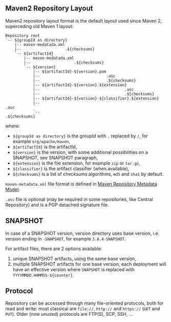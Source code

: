 ## Maven2 Repository Layout
<!--
Licensed to the Apache Software Foundation (ASF) under one
or more contributor license agreements.  See the NOTICE file
distributed with this work for additional information
regarding copyright ownership.  The ASF licenses this file
to you under the Apache License, Version 2.0 (the
"License"); you may not use this file except in compliance
with the License.  You may obtain a copy of the License at

    http://www.apache.org/licenses/LICENSE-2.0

Unless required by applicable law or agreed to in writing,
software distributed under the License is distributed on an
"AS IS" BASIS, WITHOUT WARRANTIES OR CONDITIONS OF ANY
KIND, either express or implied.  See the License for the
specific language governing permissions and limitations
under the License.
-->

Maven2 repository layout format is the default layout used since Maven 2, superceding old Maven 1 layout:

```
Repository root
`-- ${groupId as directory}
    |-- maven-medatada.xml
    |--                   .${checksums}
    `-- ${artifactId}
        |-- maven-medatada.xml
        |--                   .${checksums}
        `-- ${version}
            |-- ${artifactId}-${version}.pom
            |--                             .asc
            |--                             .${checksums}
            |-- ${artifactId}-${version}.${extension}
            |--                                     .asc
            |--                                     .${checksums}
            |-- ${artifactId}-${version}-${classifier}.${extension}
            |--                                                    .asc
            `--                                                    .${checksums}
```

where:

- `${groupId as directory}` is the groupId with `.` replaced by `/`, for example `org/apache/maven`,
- `${artifactId}` is the artifactId,
- `${version}` is the version, with some additional possibilities on a SNAPSHOT, see SNAPSHOT paragraph,
- `${extension}` is the file extension, for example `zip` or `tar.gz`,
- `${classifier}` is the artifact classifier (when available),
- `${checksums}` is a list of checksums algorithms, `md5` and `sha1` by default.

`maven-metadata.xml` file format is defined in [Maven Repository Metadata Model](/ref/current/maven-repository-metadata/).

`.asc` file is optional (may be required in some repositories, like Central Repository) and is a PGP detached signature file.

## SNAPSHOT

In case of a SNAPSHOT version, version directory uses base version, i.e. version ending in `-SNAPSHOT`, for example `3.8.4-SNAPSHOT`.

For artifact files, there are 2 options available:

1. unique SNAPSHOT artifacts, using the same base version,
2. multiple SNAPSHOT artifacts for one base version, each deployment will have an effective version where `SNAPSHOT` is replaced with `YYYYMMDD.HHMMSS-${counter}`.

## Protocol

Repository can be accessed through many file-oriented protocols, both for read and write: most classical are `file://`, `http://` and `https://` (`GET` and `PUT`).
Older (now unused) protocols are FTP(S), SCP, SSH, ...
